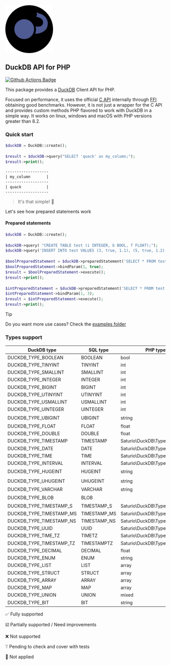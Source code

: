 <img alt="DuckDB logo" src="docs/DuckDB-PHP-logo-noborders.svg" height="150">

## DuckDB API for PHP

[![Github Actions Badge](https://github.com/satur-io/duckdb-php/actions/workflows/php_test.yml/badge.svg?branch=main)](https://github.com/satur-io/duckdb-php/actions)

This package provides a [DuckDB](https://github.com/duckdb/duckdb) Client API for PHP.

Focused on performance, it uses the official [C API](https://duckdb.org/docs/api/c/overview.html) internally through [FFI](https://www.php.net/manual/en/book.ffi.php) obtaining good benchmarks.
However, it is not just a wrapper for the C API and provides custom methods PHP flavored to work with DuckDB in a simple way.
It works on linux, windows and macOS with PHP versions greater than 8.2.

### Quick start

```php
$duckDB = DuckDB::create();

$result = $duckDB->query("SELECT 'quack' as my_column;");
$result->print();
```

```
-------------------
| my_column       |
-------------------
| quack           |
-------------------
```

> It's that simple! :duck:

Let's see how prepared statements work

#### Prepared statements
```php
$duckDB = DuckDB::create();

$duckDB->query( "CREATE TABLE test (i INTEGER, b BOOL, f FLOAT);");
$duckDB->query('INSERT INTO test VALUES (3, true, 1.1), (5, true, 1.2), (3, false, 1.1), (3, null, 1.2);');

$boolPreparedStatement = $duckDB->preparedStatement('SELECT * FROM test WHERE b = $1');
$boolPreparedStatement->bindParam(1, true);
$result = $boolPreparedStatement->execute();
$result->print();

$intPreparedStatement = $duckDB->preparedStatement('SELECT * FROM test WHERE i = ?');
$intPreparedStatement->bindParam(1, 3);
$result = $intPreparedStatement->execute();
$result->print();
```

> [!TIP]
> Do you want more use cases? Check the [examples folder](examples)


### Types support
| DuckDB type                | SQL type     | PHP type                      |           Read           |          Bind           |
|----------------------------|--------------|-------------------------------|:------------------------:|:-----------------------:|
| DUCKDB_TYPE_BOOLEAN        | BOOLEAN      | bool                          |    :white_check_mark:    |   :white_check_mark:    |
| DUCKDB_TYPE_TINYINT        | TINYINT      | int                           |    :white_check_mark:    |   :white_check_mark:    |
| DUCKDB_TYPE_SMALLINT       | SMALLINT     | int                           |    :white_check_mark:    |   :white_check_mark:    |
| DUCKDB_TYPE_INTEGER        | INTEGER      | int                           |    :white_check_mark:    |   :white_check_mark:    |
| DUCKDB_TYPE_BIGINT         | BIGINT       | int                           |    :white_check_mark:    |   :white_check_mark:    |
| DUCKDB_TYPE_UTINYINT       | UTINYINT     | int                           |    :white_check_mark:    |   :white_check_mark:    |
| DUCKDB_TYPE_USMALLINT      | USMALLINT    | int                           |    :white_check_mark:    |   :white_check_mark:    |
| DUCKDB_TYPE_UINTEGER       | UINTEGER     | int                           |    :white_check_mark:    |   :white_check_mark:    |
| DUCKDB_TYPE_UBIGINT        | UBIGINT      | string                        | :ballot_box_with_check:  | :ballot_box_with_check: |
| DUCKDB_TYPE_FLOAT          | FLOAT        | float                         |    :white_check_mark:    |   :white_check_mark:    |
| DUCKDB_TYPE_DOUBLE         | DOUBLE       | float                         |    :white_check_mark:    |   :white_check_mark:    |
| DUCKDB_TYPE_TIMESTAMP      | TIMESTAMP    | Saturio\DuckDB\Type\Timestamp |    :white_check_mark:    |     :grey_question:     |
| DUCKDB_TYPE_DATE           | DATE         | Saturio\DuckDB\Type\Date      |    :white_check_mark:    |     :grey_question:     |
| DUCKDB_TYPE_TIME           | TIME         | Saturio\DuckDB\Type\Time      |    :white_check_mark:    |     :grey_question:     |
| DUCKDB_TYPE_INTERVAL	      | INTERVAL     | Saturio\DuckDB\Type\Interval  |    :white_check_mark:    |     :grey_question:     |
| DUCKDB_TYPE_HUGEINT        | HUGEINT      | string                        | :ballot_box_with_check:  |     :grey_question:     |
| DUCKDB_TYPE_UHUGEINT       | UHUGEINT     | string                        | :ballot_box_with_check:  |     :grey_question:     |
| DUCKDB_TYPE_VARCHAR        | VARCHAR      | string                        |    :white_check_mark:    |     :grey_question:     |
| DUCKDB_TYPE_BLOB           | BLOB         |                               | :ballot_box_with_check:  |     :grey_question:     |
| DUCKDB_TYPE_TIMESTAMP_S    | TIMESTAMP_S  | Saturio\DuckDB\Type\Timestamp |    :white_check_mark:    |     :grey_question:     |
| DUCKDB_TYPE_TIMESTAMP_MS   | TIMESTAMP_MS | Saturio\DuckDB\Type\Timestamp |    :white_check_mark:    |     :grey_question:     |
| DUCKDB_TYPE_TIMESTAMP_NS   | TIMESTAMP_NS | Saturio\DuckDB\Type\Timestamp |    :white_check_mark:    |     :grey_question:     |
| DUCKDB_TYPE_UUID           | UUID         | Saturio\DuckDB\Type\UUID      |    :white_check_mark:    |     :grey_question:     |
| DUCKDB_TYPE_TIME_TZ        | TIMETZ       | Saturio\DuckDB\Type\Time      |    :white_check_mark:    |     :grey_question:     |
| DUCKDB_TYPE_TIMESTAMP_TZ   | TIMESTAMPTZ  | Saturio\DuckDB\Type\Timestamp |    :white_check_mark:    |     :grey_question:     |
| DUCKDB_TYPE_DECIMAL        | DECIMAL      | float                         |    :white_check_mark:    |     :grey_question:     |
| DUCKDB_TYPE_ENUM           | ENUM         | string                        |    :white_check_mark:    |  :small_blue_diamond:   |
| DUCKDB_TYPE_LIST           | LIST         | array                         |    :white_check_mark:    |  :small_blue_diamond:   |
| DUCKDB_TYPE_STRUCT         | STRUCT       | array                         |    :white_check_mark:    |  :small_blue_diamond:   |
| DUCKDB_TYPE_ARRAY          | ARRAY        | array                         |    :white_check_mark:    |  :small_blue_diamond:   |
| DUCKDB_TYPE_MAP            | MAP          | array                         |    :white_check_mark:    |  :small_blue_diamond:   |
| DUCKDB_TYPE_UNION          | UNION        | mixed                         |    :white_check_mark:    |  :small_blue_diamond:   |
| DUCKDB_TYPE_BIT            | BIT          | string                        |           :x:            |  :small_blue_diamond:   |

:white_check_mark: Fully supported

:ballot_box_with_check: Partially supported / Need improvements

:x: Not supported

:grey_question: Pending to check and cover with tests

:small_blue_diamond: Not applied
